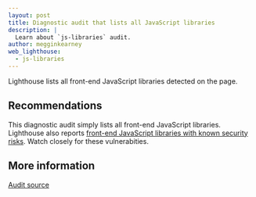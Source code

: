 ```yaml
---
layout: post
title: Diagnostic audit that lists all JavaScript libraries
description: |
  Learn about `js-libraries` audit.
author: megginkearney
web_lighthouse:
  - js-libraries
---
```


Lighthouse lists all front-end JavaScript libraries detected on the page.

## Recommendations

This diagnostic audit simply lists all front-end JavaScript libraries.
Lighthouse also reports
[front-end JavaScript libraries with known security risks](/no-vulnerable-libraries).
Watch closely for these vulnerabities.

## More information

[Audit source](https://github.com/GoogleChrome/lighthouse/blob/ecd10efc8230f6f772e672cd4b05e8fbc8a3112d/lighthouse-core/audits/dobetterweb/js-libraries.js)
